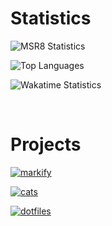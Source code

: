 # Statistics

![MSR8 Statistics](https://github-readme-stats.vercel.app/api?username=msr8&show_icons=true&hide=prs&theme=dark)

![Top Languages](https://github-readme-stats.vercel.app/api/top-langs/?username=msr8&theme=dark&layout=compact)

![Wakatime Statistics](https://github-readme-stats.vercel.app/api/wakatime?username=msr8&theme=dark&layout=compact)

<br>

# Projects

[ ![markify](https://github-readme-stats.vercel.app/api/pin/?username=msr8&repo=markify&theme=github_dark) ](https://github.com/msr8/markify)

[ ![cats](https://github-readme-stats.vercel.app/api/pin/?username=msr8&repo=cats&theme=github_dark) ](https://github.com/msr8/cats)

[ ![dotfiles](https://github-readme-stats.vercel.app/api/pin/?username=msr8&repo=dotfiles&theme=github_dark) ](https://github.com/msr8/dotfiles)




<!--
GOOD THEMES

dark
radical
midnight-purple
github_dark

![Kittinan's github stats](https://github-readme-stats.vercel.app/api?username=kittinan&show_icons=true&title_color=fff&icon_color=79ff97&text_color=9f9f9f&bg_color=151515)

-->



